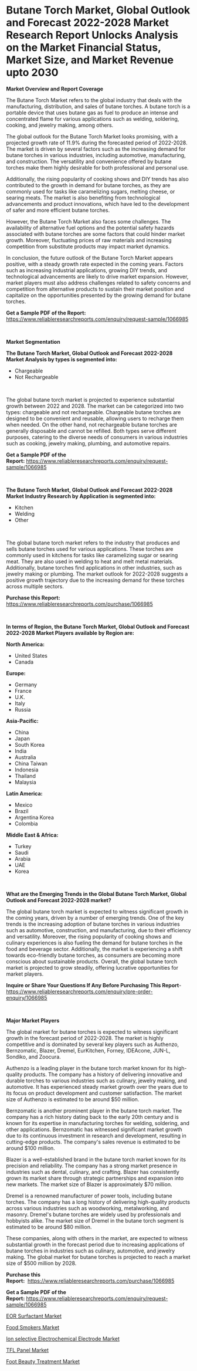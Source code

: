 <p><h1>Butane Torch Market, Global Outlook and Forecast 2022-2028 Market Research Report Unlocks Analysis on the Market Financial Status, Market Size, and Market Revenue upto 2030</h1></p><p><strong>Market Overview and Report Coverage</strong></p>
<p><p>The Butane Torch Market refers to the global industry that deals with the manufacturing, distribution, and sales of butane torches. A butane torch is a portable device that uses butane gas as fuel to produce an intense and concentrated flame for various applications such as welding, soldering, cooking, and jewelry making, among others.</p><p>The global outlook for the Butane Torch Market looks promising, with a projected growth rate of 11.9% during the forecasted period of 2022-2028. The market is driven by several factors such as the increasing demand for butane torches in various industries, including automotive, manufacturing, and construction. The versatility and convenience offered by butane torches make them highly desirable for both professional and personal use.</p><p>Additionally, the rising popularity of cooking shows and DIY trends has also contributed to the growth in demand for butane torches, as they are commonly used for tasks like caramelizing sugars, melting cheese, or searing meats. The market is also benefiting from technological advancements and product innovations, which have led to the development of safer and more efficient butane torches.</p><p>However, the Butane Torch Market also faces some challenges. The availability of alternative fuel options and the potential safety hazards associated with butane torches are some factors that could hinder market growth. Moreover, fluctuating prices of raw materials and increasing competition from substitute products may impact market dynamics.</p><p>In conclusion, the future outlook of the Butane Torch Market appears positive, with a steady growth rate expected in the coming years. Factors such as increasing industrial applications, growing DIY trends, and technological advancements are likely to drive market expansion. However, market players must also address challenges related to safety concerns and competition from alternative products to sustain their market position and capitalize on the opportunities presented by the growing demand for butane torches.</p></p>
<p><strong>Get a Sample PDF of the Report:</strong> <a href="https://www.reliableresearchreports.com/enquiry/request-sample/1066985">https://www.reliableresearchreports.com/enquiry/request-sample/1066985</a></p>
<p>&nbsp;</p>
<p><strong>Market Segmentation</strong></p>
<p><strong>The Butane Torch Market, Global Outlook and Forecast 2022-2028 Market Analysis by types is segmented into:</strong></p>
<p><ul><li>Chargeable</li><li>Not Rechargeable</li></ul></p>
<p>&nbsp;</p>
<p><p>The global butane torch market is projected to experience substantial growth between 2022 and 2028. The market can be categorized into two types: chargeable and not rechargeable. Chargeable butane torches are designed to be convenient and reusable, allowing users to recharge them when needed. On the other hand, not rechargeable butane torches are generally disposable and cannot be refilled. Both types serve different purposes, catering to the diverse needs of consumers in various industries such as cooking, jewelry making, plumbing, and automotive repairs.</p></p>
<p><strong>Get a Sample PDF of the Report:</strong>&nbsp;<a href="https://www.reliableresearchreports.com/enquiry/request-sample/1066985">https://www.reliableresearchreports.com/enquiry/request-sample/1066985</a></p>
<p>&nbsp;</p>
<p><strong>The Butane Torch Market, Global Outlook and Forecast 2022-2028 Market Industry Research by Application is segmented into:</strong></p>
<p><ul><li>Kitchen</li><li>Welding</li><li>Other</li></ul></p>
<p>&nbsp;</p>
<p><p>The global butane torch market refers to the industry that produces and sells butane torches used for various applications. These torches are commonly used in kitchens for tasks like caramelizing sugar or searing meat. They are also used in welding to heat and melt metal materials. Additionally, butane torches find applications in other industries, such as jewelry making or plumbing. The market outlook for 2022-2028 suggests a positive growth trajectory due to the increasing demand for these torches across multiple sectors.</p></p>
<p><strong>Purchase this Report:</strong>&nbsp; <a href="https://www.reliableresearchreports.com/purchase/1066985">https://www.reliableresearchreports.com/purchase/1066985</a></p>
<p>&nbsp;</p>
<p><strong>In terms of Region, the Butane Torch Market, Global Outlook and Forecast 2022-2028 Market Players available by Region are:</strong></p>
<p>
    <p> <strong> North America: </strong>
        <ul>
            <li>United States</li>
            <li>Canada</li>
        </ul>
        </p> 
    <p> <strong> Europe: </strong>
        <ul>
            <li>Germany</li>
            <li>France</li>
            <li>U.K.</li>
            <li>Italy</li>
            <li>Russia</li>
        </ul>
        </p> 
    <p> <strong> Asia-Pacific: </strong>
        <ul>
            <li>China</li>
            <li>Japan</li>
            <li>South Korea</li>
            <li>India</li>
            <li>Australia</li>
            <li>China Taiwan</li>
            <li>Indonesia</li>
            <li>Thailand</li>
            <li>Malaysia</li>
        </ul>
        </p> 
    <p> <strong> Latin America: </strong>
        <ul>
            <li>Mexico</li>
            <li>Brazil</li>
            <li>Argentina Korea</li>
            <li>Colombia</li>
        </ul>
        </p> 
    <p> <strong> Middle East & Africa: </strong>
        <ul>
            <li>Turkey</li>
            <li>Saudi</li>
            <li>Arabia</li>
            <li>UAE</li>
            <li>Korea</li>
        </ul>
    </p>
    </p>
<p>&nbsp;</p>
<p><strong>What are the Emerging Trends in the Global Butane Torch Market, Global Outlook and Forecast 2022-2028 market?</strong></p>
<p><p>The global butane torch market is expected to witness significant growth in the coming years, driven by a number of emerging trends. One of the key trends is the increasing adoption of butane torches in various industries such as automotive, construction, and manufacturing, due to their efficiency and versatility. Moreover, the rising popularity of cooking shows and culinary experiences is also fueling the demand for butane torches in the food and beverage sector. Additionally, the market is experiencing a shift towards eco-friendly butane torches, as consumers are becoming more conscious about sustainable products. Overall, the global butane torch market is projected to grow steadily, offering lucrative opportunities for market players.</p></p>
<p><strong>Inquire or Share Your Questions If Any Before Purchasing This Report</strong>- <a href="https://www.reliableresearchreports.com/enquiry/pre-order-enquiry/1066985">https://www.reliableresearchreports.com/enquiry/pre-order-enquiry/1066985</a></p>
<p>&nbsp;</p>
<p><strong>Major Market Players</strong></p>
<p><p>The global market for butane torches is expected to witness significant growth in the forecast period of 2022-2028. The market is highly competitive and is dominated by several key players such as Authenzo, Bernzomatic, Blazer, Dremel, EurKitchen, Forney, IDEAcone, JUN-L, Sondiko, and Zoocura.</p><p>Authenzo is a leading player in the butane torch market known for its high-quality products. The company has a history of delivering innovative and durable torches to various industries such as culinary, jewelry making, and automotive. It has experienced steady market growth over the years due to its focus on product development and customer satisfaction. The market size of Authenzo is estimated to be around $50 million.</p><p>Bernzomatic is another prominent player in the butane torch market. The company has a rich history dating back to the early 20th century and is known for its expertise in manufacturing torches for welding, soldering, and other applications. Bernzomatic has witnessed significant market growth due to its continuous investment in research and development, resulting in cutting-edge products. The company's sales revenue is estimated to be around $100 million.</p><p>Blazer is a well-established brand in the butane torch market known for its precision and reliability. The company has a strong market presence in industries such as dental, culinary, and crafting. Blazer has consistently grown its market share through strategic partnerships and expansion into new markets. The market size of Blazer is approximately $70 million.</p><p>Dremel is a renowned manufacturer of power tools, including butane torches. The company has a long history of delivering high-quality products across various industries such as woodworking, metalworking, and masonry. Dremel's butane torches are widely used by professionals and hobbyists alike. The market size of Dremel in the butane torch segment is estimated to be around $80 million.</p><p>These companies, along with others in the market, are expected to witness substantial growth in the forecast period due to increasing applications of butane torches in industries such as culinary, automotive, and jewelry making. The global market for butane torches is projected to reach a market size of $500 million by 2028.</p></p>
<p><strong>Purchase this Report:</strong>&nbsp;&nbsp;<a href="https://www.reliableresearchreports.com/purchase/1066985">https://www.reliableresearchreports.com/purchase/1066985</a></p>
<p></p>
<p><strong>Get a Sample PDF of the Report:</strong>&nbsp;<a href="https://www.reliableresearchreports.com/enquiry/request-sample/1066985">https://www.reliableresearchreports.com/enquiry/request-sample/1066985</a></p>
<p><p><a href="https://www.linkedin.com/pulse/eor-surfactant-market-insights-players-forecast-till-ywcjc/">EOR Surfactant Market</a></p><p><a href="https://medium.com/@amrutreliable23/food-smokers-market-size-growth-forecast-2023-2030-657cf173db21">Food Smokers Market</a></p><p><a href="https://www.reportprime.com/ion-selective-electrochemical-electrode-r4737">Ion selective Electrochemical Electrode Market</a></p><p><a href="https://www.linkedin.com/pulse/decoding-tfl-panel-market-deep-dive-latest-trends-segmentation-ir51c/">TFL Panel Market</a></p><p><a href="https://medium.com/@abhishekreliable23/foot-beauty-treatment-market-size-growth-forecast-2023-2030-d66100a428f5">Foot Beauty Treatment Market</a></p></p>
